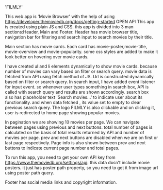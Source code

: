 'FILMLY'

This web app is 'Movie Browser' with the help of using https://developer.themoviedb.org/docs/getting-started OPEN API
This app is created using plain JS and CSS.
this app is divided into 3 man sections:Header, Main and Footer.
Header has movie browser title, navigation bar for filtering and search input to search movies by their title.

Main section has movie cards. Each card has movie-poster,movie-title, movie-overview and movie-popularity.
some css styles are added to make it look better on hovering over movie cards.

I have created ul and li elements dynamically to show movie cards. because number of movies can vary based on filter or search query.
movie data is fetched from API using fetch method of JS. Url is constructed dynamically based on filter or search query.
In search input, I have added event listener for input event. so whenever user types something in search box, API is called with search query and results are shown accordingly.
search box also has placeholder text 'Search movies...' to indicate user about its functionality. and when data fetched , its value set to empty to clear previous search query.
The logo FILMLY is also clickable and on clicking it, user is redirected to home page showing popular movies.

In pagination we are showing 10 movies per page. We can navigate between pages using previous and next buttons. total number of pages is calculated on the basis of total results returned by API and number of movies per page.
prev and next buttons are disabled when we are on first or last page respectively.
Page info is also shown between prev and next buttons to indicate current page number and total pages.



To run this app, you need to get your own API key from https://www.themoviedb.org/settings/api.
this data dosn't include movie posters. it just has poster path property, so you need to get it from image url using poster path query.

Footer has social media links and copyright information.






